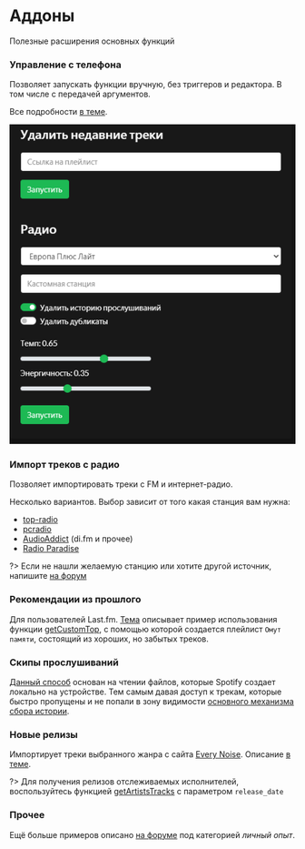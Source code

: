 # Аддоны

Полезные расширения основных функций

### Управление с телефона

Позволяет запускать функции вручную, без триггеров и редактора. В том числе с передачей аргументов.

Все подробности [в теме](https://github.com/Chimildic/goofy/discussions/9).

![Управлять с телефона](img/remote-control.png ':size=50%')

### Импорт треков с радио

Позволяет импортировать треки с FM и интернет-радио.

Несколько вариантов. Выбор зависит от того какая станция вам нужна:
- [top-radio](https://github.com/Chimildic/goofy/discussions/35)
- [pcradio](https://github.com/Chimildic/goofy/discussions/60)
- [AudioAddict](https://github.com/Chimildic/goofy/discussions/57) (di.fm и прочее)
- [Radio Paradise](https://4pda.to/forum/index.php?s=&showtopic=715234&view=findpost&p=105313450)

?> Если не нашли желаемую станцию или хотите другой источник, напишите [на форум](https://github.com/Chimildic/goofy/discussions)

### Рекомендации из прошлого

Для пользователей Last.fm. [Тема](https://github.com/Chimildic/goofy/discussions/91) описывает пример использования функции [getCustomTop](/reference/lastfm?id=getcustomtop), с помощью которой создается плейлист `Омут памяти`, состоящий из хороших, но забытых треков.

### Скипы прослушиваний

[Данный способ](https://github.com/Chimildic/goofy/discussions/53) основан на чтении файлов, которые Spotify создает локально на устройстве. Тем самым давая доступ к трекам, которые быстро пропущены и не попали в зону видимости [основного механизма сбора истории](/details?id=История-прослушиваний). 

### Новые релизы

Импортирует треки выбранного жанра с сайта [Every Noise](https://everynoise.com/new_releases_by_genre.cgi). Описание [в теме](https://github.com/Chimildic/goofy/discussions/36).

?> Для получения релизов отслеживаемых исполнителей, воспользуйтесь функцией [getArtistsTracks](/reference/source?id=getartiststracks) с параметром `release_date`

### Прочее

Ещё больше примеров описано [на форуме](https://github.com/Chimildic/goofy/discussions) под категорией _личный опыт_.
